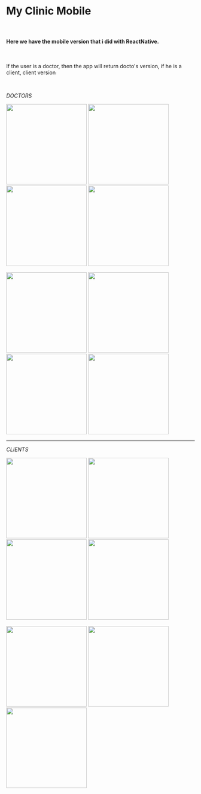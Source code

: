 <h1> My Clinic Mobile</h1>
<br>

<h4>Here we have the mobile version that i did with ReactNative.</h4><br>
<p> If the user is a doctor, then the app will return docto's version, if he is a client, client version</p><br>

<i>DOCTORS</i>
<p>
  <img src="src/assets/readme/0.png" width="215" />
  <img src="src/assets/readme/1.png" width="215" />
  <img src="src/assets/readme/2.png" width="215" />
  <img src="src/assets/readme/5.png" width="215" />
</p>
<p>
  <img src="src/assets/readme/6.png" width="215" />
  <img src="src/assets/readme/7.png" width="215" />
  <img src="src/assets/readme/8.png" width="215" />
  <img src="src/assets/readme/9.png" width="215" />
</p>

<hr>
<i>CLIENTS</i>
<p>
  <img src="src/assets/readme/10.png" width="215" />
  <img src="src/assets/readme/11.png" width="215" />
  <img src="src/assets/readme/12.png" width="215" />
  <img src="src/assets/readme/13.png" width="215" />

</p>
<p>
  <img src="src/assets/readme/14.png" width="215" />
  <img src="src/assets/readme/15.png" width="215" />
  <img src="src/assets/readme/16.png" width="215" />
</p>
